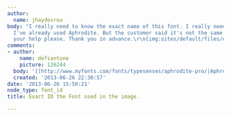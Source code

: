 ```yaml
---
author:
  name: jhaydevrou
body: "I really need to know the exact name of this font. I really need it on my work.
  I've already used Aphrodite. But the customer said it's not the same. I really need
  your help please. Thank you in advance.\r\n[img:sites/default/files/old-images/CCC_3497.png]"
comments:
- author:
    name: defiantone
    picture: 126244
  body: '[[http://www.myfonts.com/fonts/typesenses/aphrodite-pro/|Aphrodite]]'
  created: '2013-06-26 22:30:57'
date: '2013-06-26 15:50:21'
node_type: font_id
title: Exact ID the Font used in the image.

---
```

